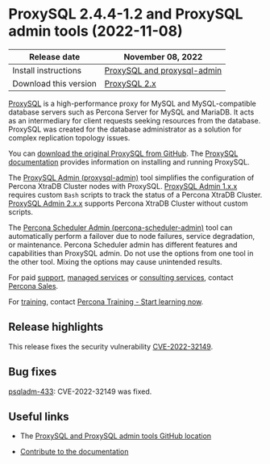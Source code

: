 # ProxySQL 2.4.4-1.2 and ProxySQL admin tools (2022-11-08)

| Release date | November 08, 2022 |
|---|---|
| Install instructions | [ProxySQL and proxysql-admin](https://docs.percona.com/proxysql/install-v2.html) |
| Download this version | [ProxySQL 2.x](https://www.percona.com/downloads/proxysql2/) |

[ProxySQL](https://proxysql.com/) is a high-performance proxy for MySQL and MySQL-compatible database servers such as Percona Server for MySQL and MariaDB. It acts as an intermediary for client requests seeking resources from the database. ProxySQL was created for the database administrator as a solution for complex replication topology issues. 

You can [download the original ProxySQL from GitHub](https://github.com/sysown/proxysql/releases). The [ProxySQL documentation](https://proxysql.com/documentation/) provides information on installing and running ProxySQL. 

The [ProxySQL Admin (proxysql-admin)](https://docs.percona.com/proxysql/v2-config.html) tool simplifies the configuration of Percona XtraDB Cluster nodes with ProxySQL. [ProxySQL Admin 1.x.x](https://docs.percona.com/proxysql/proxysql-v1.html) requires custom `Bash` scripts to track the status of a Percona XtraDB Cluster. [ProxySQL Admin 2.x.x](https://docs.percona.com/proxysql/psql-functions.html) supports Percona XtraDB Cluster without custom scripts.

The [Percona Scheduler Admin (percona-scheduler-admin)](https://docs.percona.com/proxysql/psa-scheduler.html) tool can automatically perform a failover due to node failures, service degradation, or maintenance. Percona Scheduler admin has different features and capabilities than ProxySQL admin. Do not use the options from one tool in the other tool. Mixing the options may cause unintended results.

For paid [support](https://www.percona.com/services/support), [managed services](https://www.percona.com/services/managed-services) or [consulting services](https://www.percona.com/services/consulting), contact [Percona Sales](https://www.percona.com/about-percona/contact).

For [training](https://www.percona.com/training), contact [Percona Training - Start learning now](https://learn.percona.com/contact-me).

## Release highlights

This release fixes the security vulnerability [CVE-2022-32149](https://www.cvedetails.com/cve/CVE-2022-32149).

## Bug fixes

[psqladm-433](https://jira.percona.com/browse/PSQLADM-433): CVE-2022-32149 was fixed.

## Useful links

* The [ProxySQL and ProxySQL admin tools GitHub location](https://github.com/percona/proxysql-admin-tool)

* [Contribute to the documentation](https://github.com/percona/proxysql-admin-tool-doc/blob/main/source/contributing.md)
